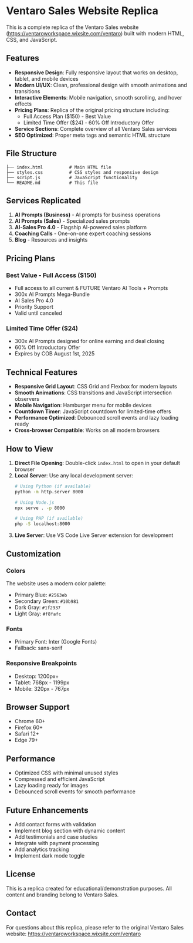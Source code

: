 # Ventaro Sales Website Replica

This is a complete replica of the Ventaro Sales website (https://ventaroworkspace.wixsite.com/ventaro) built with modern HTML, CSS, and JavaScript.

## Features

- **Responsive Design**: Fully responsive layout that works on desktop, tablet, and mobile devices
- **Modern UI/UX**: Clean, professional design with smooth animations and transitions
- **Interactive Elements**: Mobile navigation, smooth scrolling, and hover effects
- **Pricing Plans**: Replica of the original pricing structure including:
  - Full Access Plan ($150) - Best Value
  - Limited Time Offer ($24) - 60% Off Introductory Offer
- **Service Sections**: Complete overview of all Ventaro Sales services
- **SEO Optimized**: Proper meta tags and semantic HTML structure

## File Structure

```
├── index.html          # Main HTML file
├── styles.css          # CSS styles and responsive design
├── script.js           # JavaScript functionality
└── README.md           # This file
```

## Services Replicated

1. **AI Prompts (Business)** - AI prompts for business operations
2. **AI Prompts (Sales)** - Specialized sales prompts
3. **AI-Sales Pro 4.0** - Flagship AI-powered sales platform
4. **Coaching Calls** - One-on-one expert coaching sessions
5. **Blog** - Resources and insights

## Pricing Plans

### Best Value - Full Access ($150)
- Full access to all current & FUTURE Ventaro AI Tools + Prompts
- 300x AI Prompts Mega-Bundle
- AI Sales Pro 4.0
- Priority Support
- Valid until canceled

### Limited Time Offer ($24)
- 300x AI Prompts designed for online earning and deal closing
- 60% Off Introductory Offer
- Expires by COB August 1st, 2025

## Technical Features

- **Responsive Grid Layout**: CSS Grid and Flexbox for modern layouts
- **Smooth Animations**: CSS transitions and JavaScript intersection observers
- **Mobile Navigation**: Hamburger menu for mobile devices
- **Countdown Timer**: JavaScript countdown for limited-time offers
- **Performance Optimized**: Debounced scroll events and lazy loading ready
- **Cross-browser Compatible**: Works on all modern browsers

## How to View

1. **Direct File Opening**: Double-click `index.html` to open in your default browser
2. **Local Server**: Use any local development server:
   ```bash
   # Using Python (if available)
   python -m http.server 8000
   
   # Using Node.js
   npx serve . -p 8000
   
   # Using PHP (if available)
   php -S localhost:8000
   ```
3. **Live Server**: Use VS Code Live Server extension for development

## Customization

### Colors
The website uses a modern color palette:
- Primary Blue: `#2563eb`
- Secondary Green: `#10b981`
- Dark Gray: `#1f2937`
- Light Gray: `#f8fafc`

### Fonts
- Primary Font: Inter (Google Fonts)
- Fallback: sans-serif

### Responsive Breakpoints
- Desktop: 1200px+
- Tablet: 768px - 1199px
- Mobile: 320px - 767px

## Browser Support

- Chrome 60+
- Firefox 60+
- Safari 12+
- Edge 79+

## Performance

- Optimized CSS with minimal unused styles
- Compressed and efficient JavaScript
- Lazy loading ready for images
- Debounced scroll events for smooth performance

## Future Enhancements

- Add contact forms with validation
- Implement blog section with dynamic content
- Add testimonials and case studies
- Integrate with payment processing
- Add analytics tracking
- Implement dark mode toggle

## License

This is a replica created for educational/demonstration purposes. All content and branding belong to Ventaro Sales.

## Contact

For questions about this replica, please refer to the original Ventaro Sales website: https://ventaroworkspace.wixsite.com/ventaro